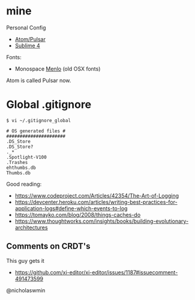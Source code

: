 # mine
Personal Config

- [Atom/Pulsar](/atom)
- [Sublime 4](/sublime)

Fonts:

- Monospace [Menlo][menlo] (old OSX fonts)

Atom is called Pulsar now.

# Global .gitignore

`$ vi ~/.gitignore_global`

```
# OS generated files #
######################
.DS_Store
.DS_Store?
._*
.Spotlight-V100
.Trashes
ehthumbs.db
Thumbs.db
```

Good reading:

- https://www.codeproject.com/Articles/42354/The-Art-of-Logging
- https://devcenter.heroku.com/articles/writing-best-practices-for-application-logs#define-which-events-to-log
- https://tomayko.com/blog/2008/things-caches-do
- https://www.thoughtworks.com/insights/books/building-evolutionary-architectures

## Comments on CRDT's

This guy gets it

- https://github.com/xi-editor/xi-editor/issues/1187#issuecomment-491473599 

@nicholaswmin

[menlo]: https://en.wikipedia.org/wiki/Menlo_(typeface)

